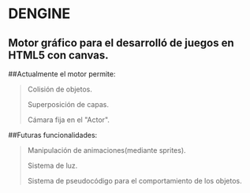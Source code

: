 DENGINE
=======

Motor gráfico para el desarrolló de juegos en HTML5 con canvas.
---------------------------------------------------------------

##Actualmente el motor permite:
> Colisión de objetos.
>
> Superposición de capas.
>
> Cámara fija en el "Actor".

##Futuras funcionalidades:
> Manipulación de animaciones(mediante sprites).
> 
> Sistema de luz.
>
> Sistema de pseudocódigo para el comportamiento de los objetos.
